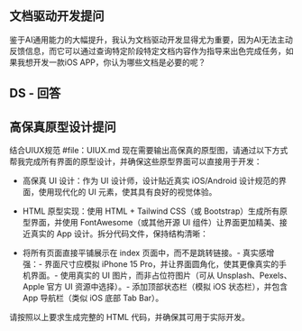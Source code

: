 ## 文档驱动开发提问
鉴于AI通用能力的大幅提升，我认为文档驱动开发显得尤为重要，因为AI无法主动反馈信息，而它可以通过查询特定阶段特定文档内容作为指导来出色完成任务，如果我想开发一款iOS APP，你认为哪些文档是必要的呢？

## DS - 回答



## 高保真原型设计提问
结合UIUX规范 #file：UIUX.md 现在需要输出高保真的原型图，请通过以下方式帮我完成所有界面的原型设计，并确保这些原型界面可以直接用于开发：

- 高保真 UI 设计：作为 UI 设计师，设计贴近真实 iOS/Android 设计规范的界面，使用现代化的 UI 元素，使其具有良好的视觉体验。

- HTML 原型实现：使用 HTML + Tailwind CSS（或 Bootstrap）生成所有原型界面，并使用 FontAwesome（或其他开源 UI 组件）让界面更加精美、接近真实的 App 设计。拆分代码文件，保持结构清晰：

- 将所有页面直接平铺展示在 index 页面中，而不是跳转链接。- 真实感增强：- 界面尺寸应模拟 iPhone 15 Pro，并让界面圆角化，使其更像真实的手机界面。- 使用真实的 UI 图片，而非占位符图片（可从 Unsplash、Pexels、Apple 官方 UI 资源中选择）。- 添加顶部状态栏（模拟 iOS 状态栏），并包含 App 导航栏（类似 iOS 底部 Tab Bar）。

请按照以上要求生成完整的 HTML 代码，并确保其可用于实际开发。


